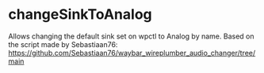 # changeSinkToAnalog
Allows changing the default sink set on wpctl to Analog by name. Based on the script made by Sebastiaan76: https://github.com/Sebastiaan76/waybar_wireplumber_audio_changer/tree/main
